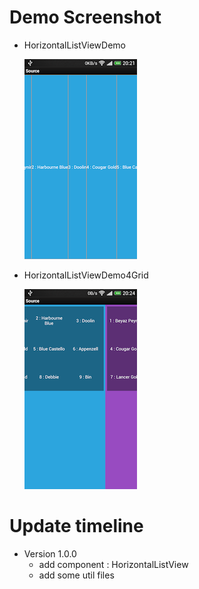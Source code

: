 Demo Screenshot
===============
- HorizontalListViewDemo
	
	![image](pic/horizontal-demo-text-2013-10-10-202153.png)
- HorizontalListViewDemo4Grid
	
	![image](pic/horizontal-demo-grid-2013-10-10-202424.png)

Update timeline
===============

- Version 1.0.0
	- add component : HorizontalListView 
	- add some util files